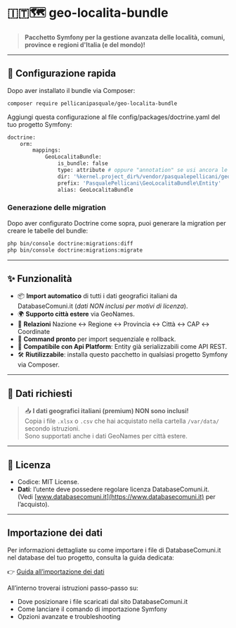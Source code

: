 # 🇮🇹🗺️ geo-localita-bundle

> **Pacchetto Symfony per la gestione avanzata delle località, comuni, province e regioni d'Italia (e del mondo)!**

---

## 🏁 Configurazione rapida

Dopo aver installato il bundle via Composer:

```bash
composer require pellicanipasquale/geo-localita-bundle
```

Aggiungi questa configurazione al file config/packages/doctrine.yaml del tuo progetto Symfony:
```bash
doctrine:
    orm:
        mappings:
            GeoLocalitaBundle:
                is_bundle: false
                type: attribute # oppure "annotation" se usi ancora le annotation
                dir: '%kernel.project_dir%/vendor/pasqualepellicani/geo-localita-bundle/src/Entity'
                prefix: 'PasqualePellicani\GeoLocalitaBundle\Entity'
                alias: GeoLocalitaBundle
```

### Generazione delle migration

Dopo aver configurato Doctrine come sopra, puoi generare la migration per creare le tabelle del bundle:

```bash
php bin/console doctrine:migrations:diff
php bin/console doctrine:migrations:migrate
```

---

## ✨ Funzionalità

- 📦 **Import automatico** di tutti i dati geografici italiani da DatabaseComuni.it (*dati NON inclusi per motivi di licenza*).
- 🌍 **Supporto città estere** via GeoNames.
- 🔗 **Relazioni** Nazione ↔ Regione ↔ Provincia ↔ Città ↔ CAP ↔ Coordinate
- 🚀 **Command pronto** per import sequenziale e rollback.
- 🧩 **Compatibile con Api Platform**: Entity già serializzabili come API REST.
- 🛠️ **Riutilizzabile**: installa questo pacchetto in qualsiasi progetto Symfony via Composer.

---

## 📂 Dati richiesti

> 📥 **I dati geografici italiani (premium) NON sono inclusi!**  
> Copia i file `.xlsx` o `.csv` che hai acquistato nella cartella `/var/data/` secondo istruzioni.  
> Sono supportati anche i dati GeoNames per città estere.

---

## 🚦 Licenza

- Codice: MIT License.
- **Dati**: l’utente deve possedere regolare licenza DatabaseComuni.it.  
  (Vedi [www.databasecomuni.it](https://www.databasecomuni.it) per l’acquisto).

---

## Importazione dei dati

Per informazioni dettagliate su come importare i file di DatabaseComuni.it nel database del tuo progetto, consulta la guida dedicata:

👉 [Guida all’importazione dei dati](IMPORT.md)

All’interno troverai istruzioni passo-passo su:
- Dove posizionare i file scaricati dal sito DatabaseComuni.it
- Come lanciare il comando di importazione Symfony
- Opzioni avanzate e troubleshooting